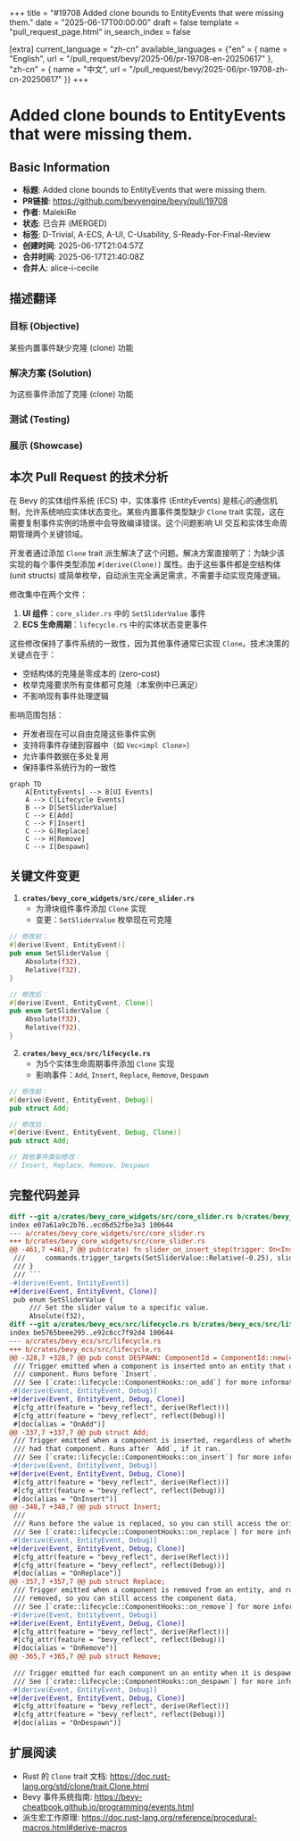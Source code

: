 +++
title = "#19708 Added clone bounds to EntityEvents that were missing them."
date = "2025-06-17T00:00:00"
draft = false
template = "pull_request_page.html"
in_search_index = false

[extra]
current_language = "zh-cn"
available_languages = {"en" = { name = "English", url = "/pull_request/bevy/2025-06/pr-19708-en-20250617" }, "zh-cn" = { name = "中文", url = "/pull_request/bevy/2025-06/pr-19708-zh-cn-20250617" }}
+++

# Added clone bounds to EntityEvents that were missing them.

## Basic Information
- **标题**: Added clone bounds to EntityEvents that were missing them.
- **PR链接**: https://github.com/bevyengine/bevy/pull/19708
- **作者**: MalekiRe
- **状态**: 已合并 (MERGED)
- **标签**: D-Trivial, A-ECS, A-UI, C-Usability, S-Ready-For-Final-Review
- **创建时间**: 2025-06-17T21:04:57Z
- **合并时间**: 2025-06-17T21:40:08Z
- **合并人**: alice-i-cecile

## 描述翻译
### 目标 (Objective)
某些内置事件缺少克隆 (clone) 功能

### 解决方案 (Solution)
为这些事件添加了克隆 (clone) 功能

### 测试 (Testing)

### 展示 (Showcase)


## 本次 Pull Request 的技术分析

在 Bevy 的实体组件系统 (ECS) 中，实体事件 (EntityEvents) 是核心的通信机制，允许系统响应实体状态变化。某些内置事件类型缺少 `Clone` trait 实现，这在需要复制事件实例的场景中会导致编译错误。这个问题影响 UI 交互和实体生命周期管理两个关键领域。

开发者通过添加 `Clone` trait 派生解决了这个问题。解决方案直接明了：为缺少该实现的每个事件类型添加 `#[derive(Clone)]` 属性。由于这些事件都是空结构体 (unit structs) 或简单枚举，自动派生完全满足需求，不需要手动实现克隆逻辑。

修改集中在两个文件：
1. **UI 组件**：`core_slider.rs` 中的 `SetSliderValue` 事件
2. **ECS 生命周期**：`lifecycle.rs` 中的实体状态变更事件

这些修改保持了事件系统的一致性，因为其他事件通常已实现 `Clone`。技术决策的关键点在于：
- 空结构体的克隆是零成本的 (zero-cost)
- 枚举克隆要求所有变体都可克隆（本案例中已满足）
- 不影响现有事件处理逻辑

影响范围包括：
- 开发者现在可以自由克隆这些事件实例
- 支持将事件存储到容器中（如 `Vec<impl Clone>`）
- 允许事件数据在多处复用
- 保持事件系统行为的一致性

```mermaid
graph TD
    A[EntityEvents] --> B[UI Events]
    A --> C[Lifecycle Events]
    B --> D[SetSliderValue]
    C --> E[Add]
    C --> F[Insert]
    C --> G[Replace]
    C --> H[Remove]
    C --> I[Despawn]
```

## 关键文件变更

1. **`crates/bevy_core_widgets/src/core_slider.rs`**
   - 为滑块组件事件添加 `Clone` 实现
   - 变更：`SetSliderValue` 枚举现在可克隆

```rust
// 修改前：
#[derive(Event, EntityEvent)]
pub enum SetSliderValue {
    Absolute(f32),
    Relative(f32),
}

// 修改后：
#[derive(Event, EntityEvent, Clone)]
pub enum SetSliderValue {
    Absolute(f32),
    Relative(f32),
}
```

2. **`crates/bevy_ecs/src/lifecycle.rs`**
   - 为5个实体生命周期事件添加 `Clone` 实现
   - 影响事件：`Add`, `Insert`, `Replace`, `Remove`, `Despawn`

```rust
// 修改前：
#[derive(Event, EntityEvent, Debug)]
pub struct Add;

// 修改后：
#[derive(Event, EntityEvent, Debug, Clone)]
pub struct Add;

// 其他事件类似修改：
// Insert, Replace, Remove, Despawn
```

## 完整代码差异

```diff
diff --git a/crates/bevy_core_widgets/src/core_slider.rs b/crates/bevy_core_widgets/src/core_slider.rs
index e07a61a9c2b76..ecd6d52fbe3a3 100644
--- a/crates/bevy_core_widgets/src/core_slider.rs
+++ b/crates/bevy_core_widgets/src/core_slider.rs
@@ -461,7 +461,7 @@ pub(crate) fn slider_on_insert_step(trigger: On<Insert, SliderStep>, mut world:
 ///     commands.trigger_targets(SetSliderValue::Relative(-0.25), slider);
 /// }
 /// ```
-#[derive(Event, EntityEvent)]
+#[derive(Event, EntityEvent, Clone)]
 pub enum SetSliderValue {
     /// Set the slider value to a specific value.
     Absolute(f32),
diff --git a/crates/bevy_ecs/src/lifecycle.rs b/crates/bevy_ecs/src/lifecycle.rs
index be5765beee295..e92c6cc7f92d4 100644
--- a/crates/bevy_ecs/src/lifecycle.rs
+++ b/crates/bevy_ecs/src/lifecycle.rs
@@ -328,7 +328,7 @@ pub const DESPAWN: ComponentId = ComponentId::new(4);
 /// Trigger emitted when a component is inserted onto an entity that does not already have that
 /// component. Runs before `Insert`.
 /// See [`crate::lifecycle::ComponentHooks::on_add`] for more information.
-#[derive(Event, EntityEvent, Debug)]
+#[derive(Event, EntityEvent, Debug, Clone)]
 #[cfg_attr(feature = "bevy_reflect", derive(Reflect))]
 #[cfg_attr(feature = "bevy_reflect", reflect(Debug))]
 #[doc(alias = "OnAdd")]
@@ -337,7 +337,7 @@ pub struct Add;
 /// Trigger emitted when a component is inserted, regardless of whether or not the entity already
 /// had that component. Runs after `Add`, if it ran.
 /// See [`crate::lifecycle::ComponentHooks::on_insert`] for more information.
-#[derive(Event, EntityEvent, Debug)]
+#[derive(Event, EntityEvent, Debug, Clone)]
 #[cfg_attr(feature = "bevy_reflect", derive(Reflect))]
 #[cfg_attr(feature = "bevy_reflect", reflect(Debug))]
 #[doc(alias = "OnInsert")]
@@ -348,7 +348,7 @@ pub struct Insert;
 ///
 /// Runs before the value is replaced, so you can still access the original component data.
 /// See [`crate::lifecycle::ComponentHooks::on_replace`] for more information.
-#[derive(Event, EntityEvent, Debug)]
+#[derive(Event, EntityEvent, Debug, Clone)]
 #[cfg_attr(feature = "bevy_reflect", derive(Reflect))]
 #[cfg_attr(feature = "bevy_reflect", reflect(Debug))]
 #[doc(alias = "OnReplace")]
@@ -357,7 +357,7 @@ pub struct Replace;
 /// Trigger emitted when a component is removed from an entity, and runs before the component is
 /// removed, so you can still access the component data.
 /// See [`crate::lifecycle::ComponentHooks::on_remove`] for more information.
-#[derive(Event, EntityEvent, Debug)]
+#[derive(Event, EntityEvent, Debug, Clone)]
 #[cfg_attr(feature = "bevy_reflect", derive(Reflect))]
 #[cfg_attr(feature = "bevy_reflect", reflect(Debug))]
 #[doc(alias = "OnRemove")]
@@ -365,7 +365,7 @@ pub struct Remove;
 
 /// Trigger emitted for each component on an entity when it is despawned.
 /// See [`crate::lifecycle::ComponentHooks::on_despawn`] for more information.
-#[derive(Event, EntityEvent, Debug)]
+#[derive(Event, EntityEvent, Debug, Clone)]
 #[cfg_attr(feature = "bevy_reflect", derive(Reflect))]
 #[cfg_attr(feature = "bevy_reflect", reflect(Debug))]
 #[doc(alias = "OnDespawn")]
```

## 扩展阅读
- Rust 的 `Clone` trait 文档: https://doc.rust-lang.org/std/clone/trait.Clone.html
- Bevy 事件系统指南: https://bevy-cheatbook.github.io/programming/events.html
- 派生宏工作原理: https://doc.rust-lang.org/reference/procedural-macros.html#derive-macros